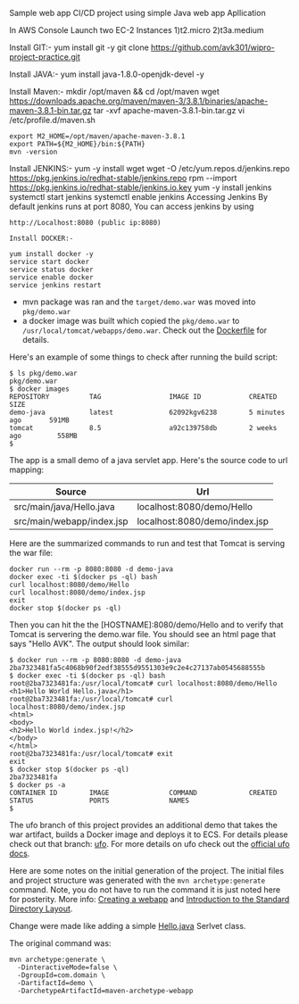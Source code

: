 Sample web app 
CI/CD project using simple Java web app Apllication

In AWS Console Launch two  EC-2 Instances
1)t2.micro
2)t3a.medium

Install GIT:- yum install git -y
	git clone https://github.com/avk301/wipro-project-practice.git

Install JAVA:- yum install java-1.8.0-openjdk-devel -y

Install Maven:-
	mkdir /opt/maven && cd /opt/maven
	wget https://downloads.apache.org/maven/maven-3/3.8.1/binaries/apache-maven-3.8.1-bin.tar.gz
	tar -xvf apache-maven-3.8.1-bin.tar.gz
	vi /etc/profile.d/maven.sh

	export M2_HOME=/opt/maven/apache-maven-3.8.1
	export PATH=${M2_HOME}/bin:${PATH}
	mvn -version

Install JENKINS:-
	yum -y install wget
	wget -O /etc/yum.repos.d/jenkins.repo https://pkg.jenkins.io/redhat-stable/jenkins.repo
	rpm --import https://pkg.jenkins.io/redhat-stable/jenkins.io.key
	yum -y install jenkins
	systemctl start jenkins
	systemctl enable jenkins
	Accessing Jenkins
	By default jenkins runs at port 8080, You can access jenkins by using

	http://Localhost:8080 (public ip:8080)
	
	Install DOCKER:-
	
	yum install docker -y
	service start docker
	service status docker
	service enable docker
	service jenkins restart
	

           


* mvn package was ran and the `target/demo.war` was moved into `pkg/demo.war`
* a docker image was built which copied the `pkg/demo.war` to `/usr/local/tomcat/webapps/demo.war`. Check out the [Dockerfile](Dockerfile) for details.

Here's an example of some things to check after running the build script:

    $ ls pkg/demo.war
    pkg/demo.war
    $ docker images
    REPOSITORY          TAG                 IMAGE ID            CREATED             SIZE
    demo-java           latest              62092kgv6238        5 minutes ago       591MB
    tomcat              8.5                 a92c139758db        2 weeks ago         558MB
    $



The app is a small demo of a java servlet app.  Here's the source code to url mapping:

Source | Url
--- | ---
src/main/java/Hello.java | localhost:8080/demo/Hello
src/main/webapp/index.jsp | localhost:8080/demo/index.jsp



Here are the summarized commands to run and test that Tomcat is serving the war file:

    docker run --rm -p 8080:8080 -d demo-java
    docker exec -ti $(docker ps -ql) bash
    curl localhost:8080/demo/Hello
    curl localhost:8080/demo/index.jsp
    exit
    docker stop $(docker ps -ql)

Then you can hit the the [HOSTNAME]:8080/demo/Hello and to verify that Tomcat is servering the demo.war file.  You should see an html page that says "Hello AVK".  The output should look similar:

    $ docker run --rm -p 8080:8080 -d demo-java
    2ba7323481fa5c4068b90f2edf38555d9551303e9c2e4c27137ab0545688555b
    $ docker exec -ti $(docker ps -ql) bash
    root@2ba7323481fa:/usr/local/tomcat# curl localhost:8080/demo/Hello
    <h1>Hello World Hello.java</h1>
    root@2ba7323481fa:/usr/local/tomcat# curl localhost:8080/demo/index.jsp
    <html>
    <body>
    <h2>Hello World index.jsp!</h2>
    </body>
    </html>
    root@2ba7323481fa:/usr/local/tomcat# exit
    exit
    $ docker stop $(docker ps -ql)
    2ba7323481fa
    $ docker ps -a
    CONTAINER ID        IMAGE               COMMAND             CREATED             STATUS              PORTS               NAMES
    $

The ufo branch of this project provides an additional demo that takes the war artifact, builds a Docker image and deploys it to ECS.  For details please check out that branch: [ufo](https://github.com/avk301.git). For more details on ufo check out the [official ufo docs](http://ufoships.com/).



Here are some notes on the initial generation of the project. The initial files and project structure was generated with the `mvn archetype:generate` command.  Note, you do not have to run the command it is just noted here for posterity.  More info: [Creating a webapp](https://maven.apache.org/plugins-archives/maven-archetype-plugin-1.0-alpha-7/examples/webapp.html) and [Introduction to the Standard Directory Layout](https://maven.apache.org/guides/introduction/introduction-to-the-standard-directory-layout.html).

Change were made like adding a simple [Hello.java](src/main/java/Hello.java) Serlvet class.

The original command was:

    mvn archetype:generate \
      -DinteractiveMode=false \
      -DgroupId=com.domain \
      -DartifactId=demo \
      -DarchetypeArtifactId=maven-archetype-webapp

